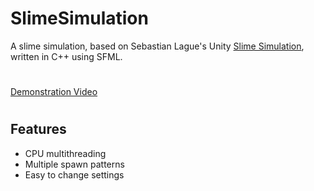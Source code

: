 # SlimeSimulation

A slime simulation, based on Sebastian Lague's Unity [Slime Simulation](https://www.youtube.com/watch?v=X-iSQQgOd1A), written in C++ using SFML.
#
[Demonstration Video](https://youtu.be/kvMwHSNbfCc)
#
## Features
* CPU multithreading
* Multiple spawn patterns
* Easy to change settings
